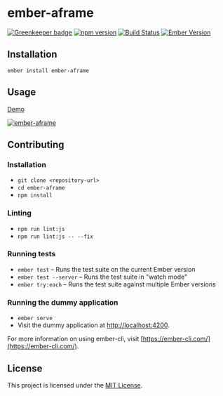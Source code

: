 ember-aframe
==============================================================================

[![Greenkeeper badge](https://badges.greenkeeper.io/ember-vr/ember-aframe.svg)](https://greenkeeper.io/)
[![npm version](https://badge.fury.io/js/ember-aframe.svg)](https://badge.fury.io/js/ember-aframe)
[![Build Status](https://travis-ci.org/ember-vr/ember-aframe.svg?branch=master)](https://travis-ci.org/ember-vr/ember-aframe)
[![Ember Version](https://img.shields.io/badge/ember-2.12%2B-brightgreen.svg)](https://www.emberjs.com/)

Installation
------------------------------------------------------------------------------

```
ember install ember-aframe
```


Usage
------------------------------------------------------------------------------

[Demo](https://ember-vr.github.io/ember-aframe)

[![ember-aframe](http://img.youtube.com/vi/I3o3lV_yfIE/0.jpg)](https://www.youtube.com/watch?v=I3o3lV_yfIE)


Contributing
------------------------------------------------------------------------------

### Installation

* `git clone <repository-url>`
* `cd ember-aframe`
* `npm install`

### Linting

* `npm run lint:js`
* `npm run lint:js -- --fix`

### Running tests

* `ember test` – Runs the test suite on the current Ember version
* `ember test --server` – Runs the test suite in "watch mode"
* `ember try:each` – Runs the test suite against multiple Ember versions

### Running the dummy application

* `ember serve`
* Visit the dummy application at [http://localhost:4200](http://localhost:4200).

For more information on using ember-cli, visit [https://ember-cli.com/](https://ember-cli.com/).

License
------------------------------------------------------------------------------

This project is licensed under the [MIT License](LICENSE.md).
